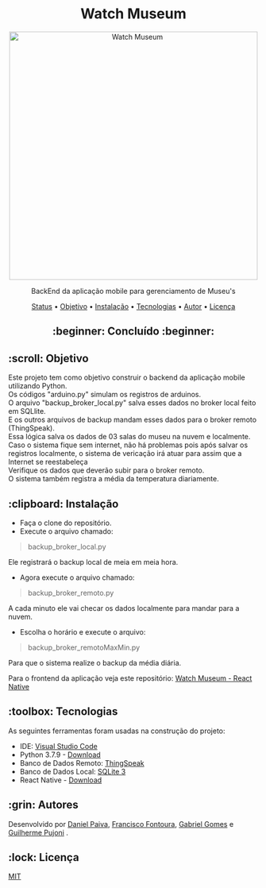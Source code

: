 <h1 align="center">Watch Museum</h1>

<p align="center">
  <a href="#">
    <img src="https://raw.githubusercontent.com/danhpaiva/watch-museum-react-native/main/logo/Watch-Museum.png" width="500" alt="Watch Museum">
  </a>
</p>
<p align="center">
    BackEnd da aplicação mobile para gerenciamento de Museu's
</p>

<p align="center">
 <a href="#status">Status</a> • 
 <a href="#objetivo">Objetivo</a> •
 <a href="#instalacao">Instalação</a> • 
 <a href="#tecnologias">Tecnologias</a> • 
 <a href="#autor">Autor</a> • 
 <a href="#licenca">Licença</a> 
</p>

<h2 align="center" id=status> 
	:beginner: Concluído :beginner:
</h2>

<h2 id=objetivo>:scroll: Objetivo</h2>

Este projeto tem como objetivo construir o backend da aplicação mobile utilizando Python.<br>
Os códigos "arduino.py" simulam os registros de arduinos.<br>
O arquivo "backup_broker_local.py" salva esses dados no broker local feito em SQLlite.<br>
E os outros arquivos de backup mandam esses dados para o broker remoto (ThingSpeak). <br>
Essa lógica salva os dados de 03 salas do museu na nuvem e localmente.<br>
Caso o sistema fique sem internet, não há problemas pois após salvar os registros localmente, o sistema de vericação irá atuar para assim que a Internet se reestabeleça<br>
Verifique os dados que deverão subir para o broker remoto.<br>
O sistema também registra a média da temperatura diariamente.

<h2 id=instalacao>:clipboard: Instalação</h2>

* Faça o clone do repositório.
* Execute o arquivo chamado:
> backup_broker_local.py

Ele registrará o backup local de meia em meia hora.<br>
* Agora execute o arquivo chamado:
> backup_broker_remoto.py

A cada minuto ele vai checar os dados localmente para mandar para a nuvem.

* Escolha o horário e execute o arquivo:
> backup_broker_remotoMaxMin.py

Para que o sistema realize o backup da média diária.

Para o frontend da aplicação veja este repositório: 
[Watch Museum - React Native](https://github.com/danhpaiva/watch-museum-react-native)<br>

<h2 id=tecnologias>:toolbox: Tecnologias</h2>

As seguintes ferramentas foram usadas na construção do projeto:

- IDE: <a href="https://code.visualstudio.com/">Visual Studio Code</a>
- Python 3.7.9 - <a href="https://www.python.org/downloads/release/python-379/"> Download </a>
- Banco de Dados Remoto: <a href="https://thingspeak.com/">ThingSpeak</a>
- Banco de Dados Local: <a href="https://www.sqlite.org/download.html">SQLite 3</a>
- React Native - <a href="https://reactnative.dev/"> Download </a>

<h2 id=autor>:grin: Autores</h2>

Desenvolvido por <a href="https://www.linkedin.com/in/danhpaiva/" target="_blank">Daniel Paiva</a>,
<a href="https://www.linkedin.com/in/francisco-fontoura/" target="_blank">Francisco Fontoura</a>,
<a href="https://github.com/gab-gomes" target="_blank">Gabriel Gomes</a> e 
<a href="https://www.linkedin.com/in/guilhermepujoni/" target="_blank">Guilherme Pujoni</a> .

<h2 id=licenca>:lock: Licença</h2>
<a href="https://github.com/danhpaiva/login-csharp-sqlServer/blob/master/LICENSE" target="_blank">MIT</a>
